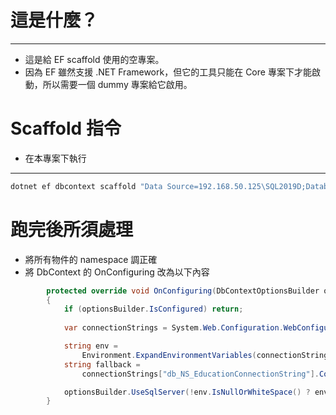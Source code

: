 # 這是什麼？
---

* 這是給 EF scaffold 使用的空專案。
* 因為 EF 雖然支援 .NET Framework，但它的工具只能在 Core 專案下才能啟動，所以需要一個 dummy 專案給它啟用。

# Scaffold 指令
* 在本專案下執行
---
```sh
dotnet ef dbcontext scaffold "Data Source=192.168.50.125\SQL2019D;Database=db_NS_Education;User Id=User_Kevin;Password=User_Kevin;" Microsoft.EntityFrameworkCore.SqlServer --use-database-names --context-dir ..\NS_Education\Models\Entities\DbContext --output-dir ..\NS_Education\Models\Entities --context NsDbContext --force
```

# 跑完後所須處理
* 將所有物件的 namespace 調正確
* 將 DbContext 的 OnConfiguring 改為以下內容
```c#
        protected override void OnConfiguring(DbContextOptionsBuilder optionsBuilder)
        {
            if (optionsBuilder.IsConfigured) return;
            
            var connectionStrings = System.Web.Configuration.WebConfigurationManager.ConnectionStrings;

            string env =
                Environment.ExpandEnvironmentVariables(connectionStrings["db_NS_EducationConnectionStringEnv"].ConnectionString);
            string fallback =
                connectionStrings["db_NS_EducationConnectionString"].ConnectionString;

            optionsBuilder.UseSqlServer(!env.IsNullOrWhiteSpace() ? env : fallback);
        } 
```